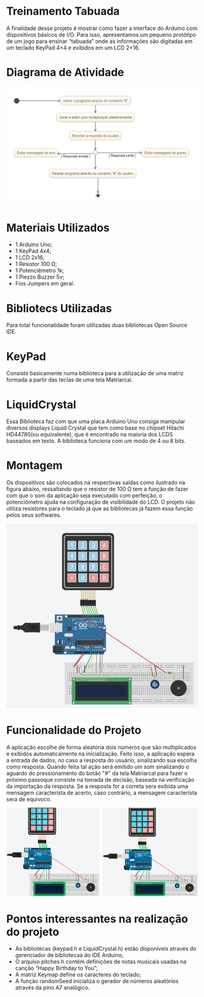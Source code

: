 # Treinamento Tabuada
A finalidade desse projeto é mostrar como fazer a interface do Arduino com dispositivos básicos de I/O.
Para isso, apresentamos um pequeno protótipo de um jogo para ensinar “tabuada” onde as informações são digitadas em um teclado KeyPad 4×4 e exibidos em um LCD 2×16.

# Diagrama de Atividade 
![Diagrama_Atividade](https://github.com/jardimtupa/game/blob/master/diagrama_de_atividade.PNG)


# Materiais  Utilizados
- 1 Arduino Uno;
- 1 KeyPad 4x4;
- 1 LCD 2x16;
- 1 Resistor 100 Ω;
- 1 Potenciêmetro 1k;
- 1 Piezzo Buzzer 5v;
- Fios Jumpers em geral.

# Bibliotecs Utilizadas
Para total funcionalidade foram utilizadas duas bibliotecas Open Source IDE.

# KeyPad
Consiste basicamente numa biblioteca para a utilização de uma matriz formada a partir das teclas de uma tela Matriarcal.

# LiquidCrystal
Essa Biblioteca faz com que uma placa Arduino Uno consiga manipular diversos displays Liquid Crystal que tem como base no chipset Hitachi HD44780(ou equivalente), que é encontrado na maioria dos LCDS baseados em texto. A biblioteca funciona com um modo de 4 ou 8 bits. 

# Montagem
Os dispositivos são colocados na respectivas saídas como ilustrado na figura abaixo, ressaltando que o resistor de 100 Ω tem a função de fazer com que o som da aplicação seja executado com perfeição, o potenciômetro ajuda na configuração de visibilidade do LCD. O projeto não utiliza resistores para o teclado já que as bibliotecas já fazem essa função pelos seus softwares.

![Montagem Figura 1](https://github.com/jardimtupa/game/blob/master/imagens/montagem.png)

# Funcionalidade do Projeto
A aplicação escolhe de forma aleatória dois números que são multiplicados e exibidos automaticamente na inicialização. Feito isso, a aplicação espera a entrada de dados, no caso a resposta do usuário, sinalizando sua escolha como resposta. Quando feita tal ação será emitido um som sinalizando o aguardo do pressionamento do botão "#" da tela Matriarcal para fazer o próximo passoque consiste na tomada de decisão, baseada na verificação da importação da resposta. Se a resposta for a correta sera exibida uma mensagem característa de acerto, caso contrário, a mensagem característa sera de equivoco. 

![Errado&Correto](https://github.com/jardimtupa/game/blob/master/imagens/dois.gif)

# Pontos interessantes na realização do projeto
- As bibliotecas (keypad.h e LiquidCrystal.h) estão disponíveis através do gerenciador de bibliotecaa do IDE Arduino;
- O arquivo pitches.h contém definições de notas musicais usadas na canção “Happy Birthday to You”;
- A matriz Keymap define os caracteres do teclado;
- A função randomSeed inicializa o gerador de números aleatórios através da  pino A7 analógico.

